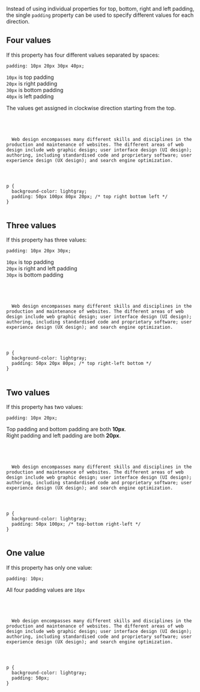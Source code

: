 Instead of using individual properties for
top, bottom, right and left padding,
the single `padding` property can be used
to specify different values for each direction.

## Four values

If this property has
four different values
separated by spaces:

```
padding: 10px 20px 30px 40px;
```

`10px` is top padding<br>
`20px` is right padding<br>
`30px` is bottom padding<br>
`40px` is left padding

The values get assigned in clockwise direction starting from the top.

<codeblock language="css" type="lesson">
<code>
<panel language="html">
<p>
  Web design encompasses many different skills and disciplines in the production and maintenance of websites. The different areas of web design include web graphic design; user interface design (UI design); authoring, including standardised code and proprietary software; user experience design (UX design); and search engine optimization.
</p>
</panel>
<panel language="css">
p {
  background-color: lightgray;
  padding: 50px 100px 80px 20px; /* top right bottom left */
}
</panel>
</code>
</codeblock>

## Three values

If this property has three values:

```
padding: 10px 20px 30px;
```

`10px` is top padding<br>
`20px` is right and left padding<br>
`30px` is bottom padding

<codeblock language="css" type="lesson">
<code>
<panel language="html">
<p>
  Web design encompasses many different skills and disciplines in the production and maintenance of websites. The different areas of web design include web graphic design; user interface design (UI design); authoring, including standardised code and proprietary software; user experience design (UX design); and search engine optimization.
</p>
</panel>
<panel language="css">
p {
  background-color: lightgray;
  padding: 50px 20px 80px; /* top right-left bottom */
}
</panel>
</code>
</codeblock>

## Two values

If this property has two values:

```
padding: 10px 20px;
```

Top padding and bottom padding are both **10px**.<br>
Right padding and left padding are both **20px**.

<codeblock language="css" type="lesson">
<code>
<panel language="html">
<p>
  Web design encompasses many different skills and disciplines in the production and maintenance of websites. The different areas of web design include web graphic design; user interface design (UI design); authoring, including standardised code and proprietary software; user experience design (UX design); and search engine optimization.
</p>
</panel>
<panel language="css">
p {
  background-color: lightgray;
  padding: 50px 100px; /* top-bottom right-left */
}
</panel>
</code>
</codeblock>

## One value

If this property has only one value:

```
padding: 10px;
```

All four padding values are `10px`

<codeblock language="css" type="lesson">
<code>
<panel language="html">
<p>
  Web design encompasses many different skills and disciplines in the production and maintenance of websites. The different areas of web design include web graphic design; user interface design (UI design); authoring, including standardised code and proprietary software; user experience design (UX design); and search engine optimization.
</p>
</panel>
<panel language="css">
p {
  background-color: lightgray;
  padding: 50px;
}
</panel>
</code>
</codeblock>